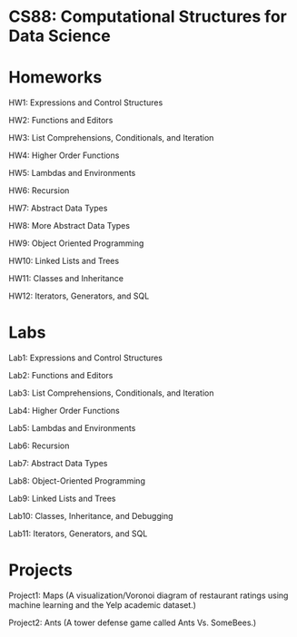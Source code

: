 # CS88: Computational Structures for Data Science

# Homeworks

HW1: Expressions and Control Structures

HW2: Functions and Editors

HW3: List Comprehensions, Conditionals, and Iteration

HW4: Higher Order Functions

HW5: Lambdas and Environments

HW6: Recursion

HW7: Abstract Data Types

HW8: More Abstract Data Types

HW9: Object Oriented Programming

HW10: Linked Lists and Trees

HW11: Classes and Inheritance

HW12: Iterators, Generators, and SQL

# Labs

Lab1: Expressions and Control Structures

Lab2: Functions and Editors

Lab3: List Comprehensions, Conditionals, and Iteration

Lab4: Higher Order Functions

Lab5: Lambdas and Environments

Lab6: Recursion

Lab7: Abstract Data Types

Lab8: Object-Oriented Programming

Lab9: Linked Lists and Trees

Lab10: Classes, Inheritance, and Debugging

Lab11: Iterators, Generators, and SQL

# Projects

Project1: Maps (A visualization/Voronoi diagram of restaurant ratings using machine learning and the Yelp academic dataset.)

Project2: Ants (A tower defense game called Ants Vs. SomeBees.)
